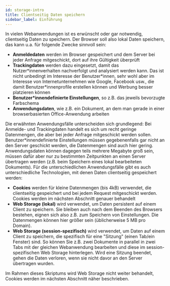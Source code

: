 ```yaml
---
id: storage-intro
title: Clientseitig Daten speichern
sidebar_label: Einführung
---
```


In vielen Webanwendungen ist es erwünscht oder gar notwendig, clientseitig Daten zu speichern. 
Der Browser soll also lokal Daten speichern, das kann u.a. für folgende Zwecke sinnvoll sein:
- **Anmeldedaten** werden im Browser gespeichert und dem Server bei jeder Anfrage mitgeschickt, dort auf ihre Gültigkeit überprüft
- **Trackingdaten** werden dazu eingesetzt, damit das Nutzer\*innenverhalten nachverfolgt und analysiert werden kann. Das ist nicht unbedingt im Interesse der Benutzer\*innen, sehr wohl aber im Interesse von Internetunternehmen wie Google, Facebook usw., die damit Benutzer\*innenprofile erstellen können und Werbung besser platzieren können
- **Benutzer*innendefinierte Einstellungen**, so z.B. das jeweils bevorzugte Farbschema
- **Anwendungsdaten**, wie z.B. ein Dokument, an dem man gerade in einer browserbasierten Office-Anwendung arbeiten

Die erwähnten Anwendungsfälle unterscheiden sich grundlegend: Bei Anmelde- und Trackingdaten handelt es sich um recht geringe Datenmengen, die aber bei jeder Anfrage mitgeschickt werden sollen. Benutzer*innendefinierte Einstellungen müssen gegebenenfalls gar nicht an den Server geschickt werden, die Datenmengen sind auch hier gering. Anwendungsdaten können dagegen teils mehrere Megabyte groß sein, müssen dafür aber nur zu bestimmten Zeitpunkten an einen Server übertragen werden (z.B. beim Speichern
eines lokal bearbeiteten Dokuments). Für die unterschiedlichen Anwendungsfälle gibt es auch unterschiedliche Technologien, mit denen Daten clientseitig gespeichert werden:
- **Cookies** werden für kleine Datenmengen (bis 4kB) verwendet, die clientseitig gespeichert und bei jedem Request mitgeschickt werden. Cookies werden im nächsten Abschnitt genauer behandelt
- **Web Storage (lokal)** wird verwendet, um Daten persistent auf einem Client zu speichern. Sie bleiben auch nach dem Beenden des Browsers bestehen, eignen sich also z.B. zum Speichern von Einstellungen. Die Datenmengen können hier größer sein (üblicherweise 5 MB pro Domain).
- **Web Storage (session-spezifisch)** wird verwendet, um Daten auf einem Client zu speichern, die spezifisch für eine "Sitzung" (einen Tab/ein Fenster) sind. So können Sie z.B. zwei Dokumente in parallel in zwei Tabs mit der gleichen Webanwendung bearbeiten und diese im session-spezifischen Web Storage hinterlegen. Wird eine Sitzung beendet, gehen die Daten verloren, wenn sie nicht davor an den Server übertragen wurden.

Im Rahmen dieses Skriptums wird Web Storage nicht weiter behandelt, Cookies werden im nächsten Abschnitt näher beschrieben.